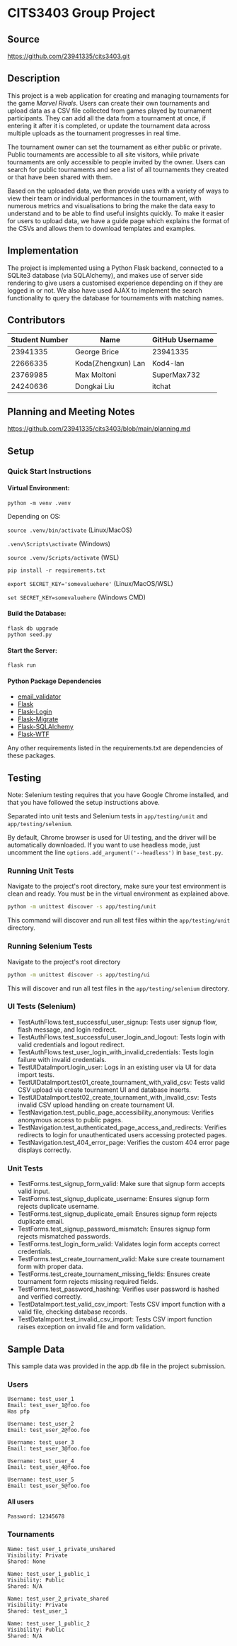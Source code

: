 # CITS3403 Group Project

## Source
https://github.com/23941335/cits3403.git

## Description
This project is a web application for creating and managing tournaments for the game _Marvel Rivals_. Users can create their own tournaments and upload data as a CSV file collected from games played by tournament participants. They can add all the data from a tournament at once, if entering it after it is completed, or update the tournament data across multiple uploads as the tournament progresses in real time.

The tournament owner can set the tournament as either public or private. Public tournaments are accessible to all site visitors, while private tournaments are only accessible to people invited by the owner. Users can search for public tournaments and see a list of all tournaments they created or that have been shared with them.

Based on the uploaded data, we then provide uses with a variety of ways to view their team or individual performances in the tournament, with numerous metrics and visualisations to bring the make the data easy to understand and to be able to find useful insights quickly. To make it easier for users to upload data, we have a guide page which explains the format of the CSVs and allows them to download templates and examples.

## Implementation
The project is implemented using a Python Flask backend, connected to a SQLite3 database (via SQLAlchemy), and makes use of server side rendering to give users a customised experience depending on if they are logged in or not. We also have used AJAX to implement the search functionality to query the database for tournaments with matching names.

## Contributors
| Student Number | Name            | GitHub Username |
|----------------|-----------------|-----------------|
| 23941335       | George Brice    | 23941335        |
| 22666335       | Koda(Zhengxun) Lan        | Kod4-lan        |
| 23769985       | Max Moltoni     | SuperMax732     |
| 24240636       | Dongkai Liu     | itchat          |

## Planning and Meeting Notes
https://github.com/23941335/cits3403/blob/main/planning.md

## Setup

### Quick Start Instructions

#### Virtual Environment:
```
python -m venv .venv
```
Depending on OS:

`source .venv/bin/activate` (Linux/MacOS)

`.venv\Scripts\activate` (Windows)

`source .venv/Scripts/activate` (WSL)

```
pip install -r requirements.txt
```
`export SECRET_KEY='somevaluehere'` (Linux/MacOS/WSL)

`set SECRET_KEY=somevaluehere` (Windows CMD)

#### Build the Database:
```
flask db upgrade
python seed.py
```
#### Start the Server:
```
flask run
```

#### Python Package Dependencies
- [email_validator](https://github.com/JoshData/python-email-validator)
- [Flask](https://github.com/pallets/flask)
- [Flask-Login](https://github.com/maxcountryman/flask-login)
- [Flask-Migrate](https://github.com/miguelgrinberg/flask-migrate)
- [Flask-SQLAlchemy](https://github.com/pallets-eco/flask-sqlalchemy/)
- [Flask-WTF](https://github.com/pallets-eco/flask-wtf/)

Any other requirements listed in the requirements.txt are dependencies of these packages.

## Testing

Note: Selenium testing requires that you have Google Chrome installed, and that you have followed the setup instructions above.

Separated into unit tests and Selenium tests in `app/testing/unit` and `app/testing/selenium`.

By default, Chrome browser is used for UI testing, and the driver will be automatically downloaded. If you want to use headless mode, just uncomment the line `options.add_argument('--headless')` in `base_test.py`.

### Running Unit Tests

Navigate to the project's root directory, make sure your test environment is clean and ready. You must be in the virtual environment as explained above.

```bash
python -m unittest discover -s app/testing/unit
```

This command will discover and run all test files within the `app/testing/unit` directory.

### Running Selenium Tests

Navigate to the project's root directory

```bash
python -m unittest discover -s app/testing/ui
```

This will discover and run all test files in the `app/testing/selenium` directory.

### UI Tests (Selenium)
- TestAuthFlows.test_successful_user_signup: Tests user signup flow, flash message, and login redirect.
- TestAuthFlows.test_successful_user_login_and_logout: Tests login with valid credentials and logout redirect.
- TestAuthFlows.test_user_login_with_invalid_credentials: Tests login failure with invalid credentials.
- TestUIDataImport.login_user: Logs in an existing user via UI for data import tests.
- TestUIDataImport.test01_create_tournament_with_valid_csv: Tests valid CSV upload via create tournament UI and database inserts.
- TestUIDataImport.test02_create_tournament_with_invalid_csv: Tests invalid CSV upload handling on create tournament UI.
- TestNavigation.test_public_page_accessibility_anonymous: Verifies anonymous access to public pages.
- TestNavigation.test_authenticated_page_access_and_redirects: Verifies redirects to login for unauthenticated users accessing protected pages.
- TestNavigation.test_404_error_page: Verifies the custom 404 error page displays correctly.

### Unit Tests
- TestForms.test_signup_form_valid: Make sure that signup form accepts valid input.
- TestForms.test_signup_duplicate_username: Ensures signup form rejects duplicate username.
- TestForms.test_signup_duplicate_email: Ensures signup form rejects duplicate email.
- TestForms.test_signup_password_mismatch: Ensures signup form rejects mismatched passwords.
- TestForms.test_login_form_valid: Validates login form accepts correct credentials.
- TestForms.test_create_tournament_valid: Make sure create tournament form with proper data.
- TestForms.test_create_tournament_missing_fields: Ensures create tournament form rejects missing required fields.
- TestForms.test_password_hashing: Verifies user password is hashed and verified correctly.
- TestDataImport.test_valid_csv_import: Tests CSV import function with a valid file, checking database records.
- TestDataImport.test_invalid_csv_import: Tests CSV import function raises exception on invalid file and form validation.

## Sample Data

This sample data was provided in the app.db file in the project submission.

### Users
```
Username: test_user_1
Email: test_user_1@foo.foo
Has pfp
```
```
Username: test_user_2
Email: test_user_2@foo.foo
```
```
Username: test_user_3
Email: test_user_3@foo.foo
```
```
Username: test_user_4
Email: test_user_4@foo.foo
```
```
Username: test_user_5
Email: test_user_5@foo.foo
```
#### All users
```
Password: 12345678
```
### Tournaments
```
Name: test_user_1_private_unshared
Visibility: Private
Shared: None
```
```
Name: test_user_1_public_1
Visibility: Public
Shared: N/A
```
```
Name: test_user_2_private_shared
Visibility: Private
Shared: test_user_1
```
```
Name: test_user_1_public_2
Visibility: Public
Shared: N/A
```